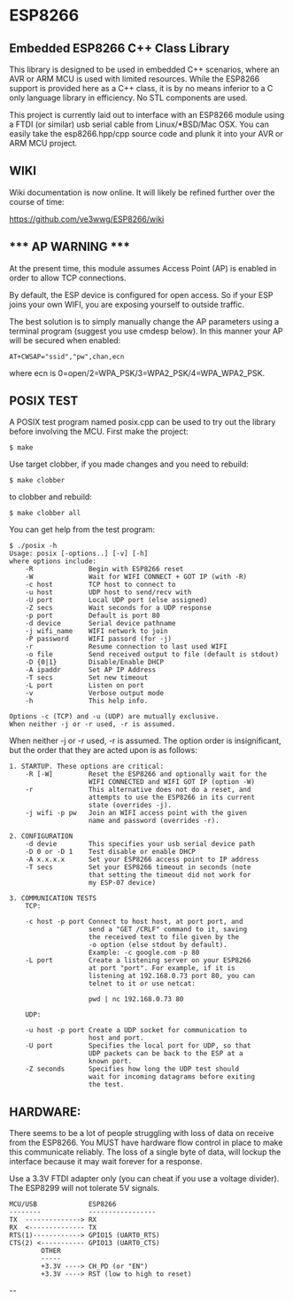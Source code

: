 # ESP8266
Embedded ESP8266 C++ Class Library
----------------------------------

This library is designed to be used in embedded C++ scenarios, where an
AVR or ARM MCU is used with limited resources. While the ESP8266 support
is provided here as a C++ class, it is by no means inferior to a C only
language library in efficiency. No STL components are used.

This project is currently laid out to interface with an ESP8266 module
using a FTDI (or similar) usb serial cable from Linux/*BSD/Mac OSX. You
can easily take the esp8266.hpp/cpp source code and plunk it into your
AVR or ARM MCU project.

WIKI
----

Wiki documentation is now online. It will likely be refined further
over the course of time:

   https://github.com/ve3wwg/ESP8266/wiki


*** AP WARNING ***
------------------

At the present time, this module assumes Access Point (AP) is enabled in
order to allow TCP connections. 

  By default, the ESP device is configured for open access. So if
  your ESP joins your own WIFI, you are exposing yourself to 
  outside traffic.

The best solution is to simply manually change the AP parameters using a
terminal program (suggest you use cmdesp below). In this manner your AP will
be secured when enabled:

    AT+CWSAP="ssid","pw",chan,ecn 

where ecn is 0=open/2=WPA_PSK/3=WPA2_PSK/4=WPA_WPA2_PSK.


POSIX TEST
----------

A POSIX test program named posix.cpp can be used to try out the library
before involving the MCU. First make the project:

    $ make 

Use target clobber, if you made changes and you need to rebuild:

    $ make clobber

to clobber and rebuild:

    $ make clobber all

You can get help from the test program:

    $ ./posix -h
    Usage: posix [-options..] [-v] [-h]
    where options include:
        -R              Begin with ESP8266 reset
        -W              Wait for WIFI CONNECT + GOT IP (with -R)
        -c host         TCP host to connect to
        -u host         UDP host to send/recv with
        -U port         Local UDP port (else assigned)
        -Z secs         Wait seconds for a UDP response
        -p port         Default is port 80
        -d device       Serial device pathname
        -j wifi_name    WIFI network to join
        -P password     WIFI passord (for -j)
        -r              Resume connection to last used WIFI
        -o file         Send received output to file (default is stdout)
        -D {0|1}        Disable/Enable DHCP
        -A ipaddr       Set AP IP Address
        -T secs         Set new timeout
        -L port         Listen on port
        -v              Verbose output mode
        -h              This help info.

    Options -c (TCP) and -u (UDP) are mutually exclusive.
    When neither -j or -r used, -r is assumed.

When neither -j or -r used, -r is assumed. The option order is
insignificant, but the order that they are acted upon is as follows:

    1. STARTUP. These options are critical:
        -R [-W]         Reset the ESP8266 and optionally wait for the
                        WIFI CONNECTED and WIFI GOT IP (option -W)
        -r              This alternative does not do a reset, and
                        attempts to use the ESP8266 in its current
                        state (overrides -j).
        -j wifi -p pw   Join an WIFI access point with the given 
                        name and password (overrides -r).

    2. CONFIGURATION
        -d devie        This specifies your usb serial device path
        -D 0 or -D 1    Test disable or enable DHCP
        -A x.x.x.x      Set your ESP8266 access point to IP address
        -T secs         Set your ESP8266 timeout in seconds (note
                        that setting the timeout did not work for
                        my ESP-07 device)

    3. COMMUNICATION TESTS
        TCP:

        -c host -p port Connect to host host, at port port, and 
                        send a "GET /CRLF" command to it, saving
                        the received text to file given by the 
                        -o option (else stdout by default).
                        Example: -c google.com -p 80
        -L port         Create a listening server on your ESP8266
                        at port "port". For example, if it is 
                        listening at 192.168.0.73 port 80, you can
                        telnet to it or use netcat:

                        pwd | nc 192.168.0.73 80

        UDP:

        -u host -p port Create a UDP socket for communication to
                        host and port. 
        -U port         Specifies the local port for UDP, so that
                        UDP packets can be back to the ESP at a
                        known port.
        -Z seconds      Specifies how long the UDP test should
                        wait for incoming datagrams before exiting
                        the test.

HARDWARE:
---------

There seems to be a lot of people struggling with loss of data on
receive from the ESP8266. You MUST have hardware flow control in place
to make this communicate reliably. The loss of a single byte of data,
will lockup the interface because it may wait forever for a response.

Use a 3.3V FTDI adapter only (you can cheat if you use a voltage 
divider). The ESP8299 will not tolerate 5V signals.

    MCU/USB             ESP8266
    --------            -----------------
    TX  --------------> RX
    RX  <-------------- TX
    RTS(1)------------> GPIO15 (UART0_RTS)
    CTS(2) <----------- GPIO13 (UART0_CTS)
            OTHER
            -----
            +3.3V ----> CH_PD (or "EN")
            +3.3V ----> RST (low to high to reset)

--
